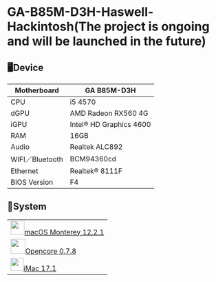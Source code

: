 # GA-B85M-D3H-Haswell-Hackintosh(The project is ongoing and will be launched in the future)

## 🖥️Device

| Motherboard | GA B85M-D3H |
|------------|-------------------------------|
| CPU | i5 4570 |
| dGPU | AMD Radeon RX560 4G |
| iGPU | Intel® HD Graphics 4600 |
| RAM | 16GB |
| Audio | Realtek ALC892 |
| WIFI／Bluetooth | BCM94360cd |
| Ethernet | Realtek® 8111F |
| BIOS Version | F4 |


## 📀System

|  |
|------------|
| <a href="https://www.apple.com/tw/macos/monterey/"><img src="https://static.techspot.com/images2/downloads/topdownload/2021/10/2021-10-27-ts3_thumbs-36e.png" height="32px"/>macOS Monterey 12.2.1 |
| <a href="https://github.com/acidanthera/OpenCorePkg/releases/tag/0.7.8"><img src="https://raw.githubusercontent.com/acidanthera/OpenCorePkg/master/Docs/Logos/LogoApprox.svg" height="34px"/>Opencore 0.7.8 |
| <a href="https://dortania.github.io/OpenCore-Install-Guide/extras/smbios-support.html#how-to-decide"><img src="https://aux.iconspalace.com/uploads/imac-icon-256.png" height="30px"/>iMac 17.1 | 
